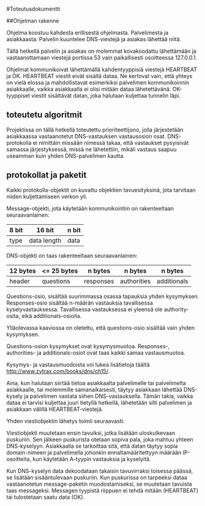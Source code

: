 #Toteutusdokumentti

##Ohjelman rakenne

Ohjelma koostuu kahdesta erillisestä ohjelmasta. Palvelimesta ja asiakkaasta. Palvelin kuuntelee DNS-viestejä ja asiakas lähettää niitä.

Tällä hetkellä palvelin ja asiakas on molemmat kovakoodattu lähettämään ja vastaanottamaan viestejä portissa 53 vain paikallisesti osoitteessa 127.0.0.1.

Ohjelmat kommunikoivat lähettämällä kahdentyyppisiä viestejä HEARTBEAT ja OK. HEARTBEAT viestit eivät sisällä dataa. Ne kertovat vain, että yhteys on vielä elossa ja mahdollistavat esimerkiksi palvelimen kommunikoinnin asiakkaalle, vaikka asiakkaalla ei olisi mitään dataa lähetettävänä. OK-tyyppiset viestit sisältävät datan, joka halutaan kuljettaa tunnelin läpi.

## toteutetu algoritmit

Projektissa on tällä hetkellä toteutettu prioriteettijono, jolla järjestetään asiakkaassa vastaanotetut DNS-vastauksen vastausosion osat. DNS-protokolla ei nimittäin missään nimessä takaa, että vastaukset pysyisivät samassa järjestyksessä, missä ne lähetettiin, mikäli vastaus saapuu useamman kuin yhden DNS-palvelimen kautta.

## protokollat ja paketit

Kaikki protokolla-objektit on kuvattu objektien tavuesityksinä, jota tarvitaan niiden kuljettamiseen verkon yli.

Message-objekti, jota käytetään kommunikointiin on rakenteeltaan seuraavanlainen:

|8 bit|     16 bit  | n bit|
|-----|-------------|------|
|type | data length | data |


DNS-objekti on taas rakenteeltaan seuraavanlainen:

|12 bytes |<= 25 bytes| n bytes   | n bytes     | n bytes     |
|---------|-----------|-----------|-------------|-------------|
| header  | questions | responses | authorities | additionals |

Questions-osio, sisältää suurimmassa osassa tapauksia yhden kysymyksen. Responses-osio sisältää n-määrän vastauksia tavallisessa kyselyvastauksessa. Tavallisessa vastauksessa ei yleensä ole authority-osita, eikä additionals-osioita.

Ylläolevassa kaaviossa on oletettu, että questions-osio sisältää vain yhden kysymyksen.

Questions-osion kysymykset ovat kysymysmuotoa. Responses-, authorities- ja additionals-osiot ovat taas kaikki samaa vastausmuotoa.

Kysymys- ja vastausmuodoista voi lukea lisätietoja täältä http://www.zytrax.com/books/dns/ch15/.

Aina, kun halutaan siirtää tietoa asiakkaalta palvelimelle tai palvelimelta asiakkaalle, tai molemmille samanaikaisesti, täytyy asiakkaan lähettää DNS-kysely ja palvelimen vastata siihen DNS-vastauksella. Tämän takia, vaikka dataa ei tarvisi kuljettaa juuri tietyllä hetkellä, lähetetään silti palvelimen ja asiakkaan välillä HEARTBEAT-viestejä.

Yhden viestiobjektin lähetys toimii seuraavasti:

Viestiobjekti muutetaan ensin tavuiksi, jotka lisätään uloskulkevaan puskuriin. Sen jälkeen puskurista otetaan sopiva pala, joka mahtuu yhteen DNS-kyselyyn. Asiakkaalla se tarkoittaa sitä, että datan täytyy sopia domain-nimeen ja palvelimella johonkin ennaltamääritettyyn määrään IP-osoitteita, kun käytetään A-tyypin vastauksia ja kyselyitä.

Kun DNS-kyselyn data dekoodataan takaisin tavuvirraksi toisessa päässä, se lisätään sisääntulevaan puskuriin. Kun puskurissa on tarpeeksi dataa vastaanotetun message-paketin muodostamiseksi, se muutetaan tavuista taas messageksi. Messagen tyypistä riippuen ei tehdä mitään (HEARTBEAT) tai tulostetaan saatu data (OK).

